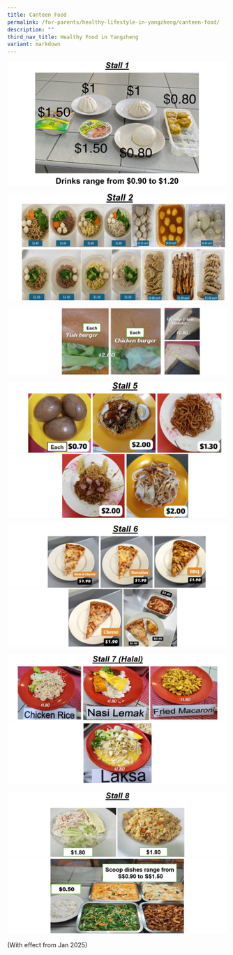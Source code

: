 ```yaml
---
title: Canteen Food
permalink: /for-parents/healthy-lifestyle-in-yangzheng/canteen-food/
description: ""
third_nav_title: Healthy Food in Yangzheng
variant: markdown
---
```

![](/images/Parents/Canteen%20food/1a.png)

![](/images/Parents/Canteen%20food/2a.png)
![](/images/Parents/Canteen%20food/2b.png)


![](/images/Parents/Canteen%20food/4b.png)

![](/images/Parents/Canteen%20food/5a.png)
![](/images/Parents/Canteen%20food/5b.png)

![](/images/Parents/Canteen%20food/6a.png)
![](/images/Parents/Canteen%20food/6b.png)

![](/images/Parents/Canteen%20food/7a.png)
![](/images/Parents/Canteen%20food/7b.png)

![](/images/Parents/Canteen%20food/8a.png)
![](/images/Parents/Canteen%20food/8b.png)

(With effect from Jan 2025)